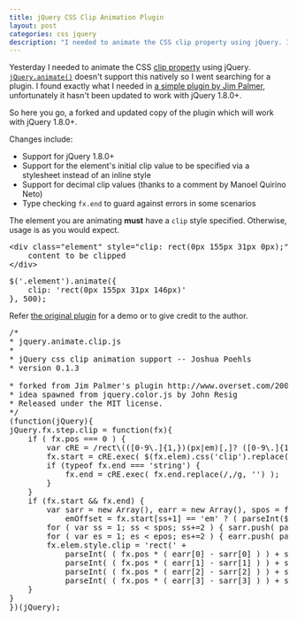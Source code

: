 ```yaml
---
title: jQuery CSS Clip Animation Plugin
layout: post
categories: css jquery
description: "I needed to animate the CSS clip property using jQuery. I found a plugin but had to update it for jQuery 1.8.0+."
---
```


Yesterday I needed to animate the CSS [clip property](https://developer.mozilla.org/en-US/docs/CSS/clip) using jQuery.
[`jQuery.animate()`](http://api.jquery.com/animate/) doesn't support this natively so I went searching for a plugin.
I found exactly what I needed in [a simple plugin by Jim Palmer][1], unfortunately it hasn't been updated to work with jQuery 1.8.0+.

So here you go, a forked and updated copy of the plugin which will work with jQuery 1.8.0+.

Changes include:

* Support for jQuery 1.8.0+
* Support for the element's initial clip value to be specified via a stylesheet instead of an inline style
* Support for decimal clip values (thanks to a comment by Manoel Quirino Neto)
* Type checking `fx.end` to guard against errors in some scenarios

The element you are animating **must** have a `clip` style specified. Otherwise, usage is as you would expect.

<pre data-language="html">
&lt;div class="element" style="clip: rect(0px 155px 31px 0px);"&gt;
    content to be clipped
&lt;/div&gt;
</pre>

<pre data-language="javascript">
$('.element').animate({
	clip: 'rect(0px 155px 31px 146px)'
}, 500);
</pre>

Refer [the original plugin][1] for a demo or to give credit to the author.

<pre data-language="javascript">
/*
* jquery.animate.clip.js
*
* jQuery css clip animation support -- Joshua Poehls
* version 0.1.3

* forked from Jim Palmer's plugin http://www.overset.com/2008/08/07/jquery-css-clip-animation-plugin/
* idea spawned from jquery.color.js by John Resig
* Released under the MIT license.
*/
(function(jQuery){
jQuery.fx.step.clip = function(fx){
    if ( fx.pos === 0 ) {
        var cRE = /rect\(([0-9\.]{1,})(px|em)[,]? ([0-9\.]{1,})(px|em)[,]? ([0-9\.]{1,})(px|em)[,]? ([0-9\.]{1,})(px|em)\)/; 
        fx.start = cRE.exec( $(fx.elem).css('clip').replace(/,/g, '') );
        if (typeof fx.end === 'string') {
            fx.end = cRE.exec( fx.end.replace(/,/g, '') );
        }
    }
    if (fx.start && fx.end) {
        var sarr = new Array(), earr = new Array(), spos = fx.start.length, epos = fx.end.length,
            emOffset = fx.start[ss+1] == 'em' ? ( parseInt($(fx.elem).css('fontSize')) * 1.333 * parseInt(fx.start[ss]) ) : 1;
        for ( var ss = 1; ss &lt; spos; ss+=2 ) { sarr.push( parseInt( emOffset * fx.start[ss] ) ); }
        for ( var es = 1; es &lt; epos; es+=2 ) { earr.push( parseInt( emOffset * fx.end[es] ) ); }
        fx.elem.style.clip = 'rect(' + 
            parseInt( ( fx.pos * ( earr[0] - sarr[0] ) ) + sarr[0] ) + 'px ' + 
            parseInt( ( fx.pos * ( earr[1] - sarr[1] ) ) + sarr[1] ) + 'px ' +
            parseInt( ( fx.pos * ( earr[2] - sarr[2] ) ) + sarr[2] ) + 'px ' + 
            parseInt( ( fx.pos * ( earr[3] - sarr[3] ) ) + sarr[3] ) + 'px)';
    }
}
})(jQuery);
</pre>

[1]: http://www.overset.com/2008/08/07/jquery-css-clip-animation-plugin/